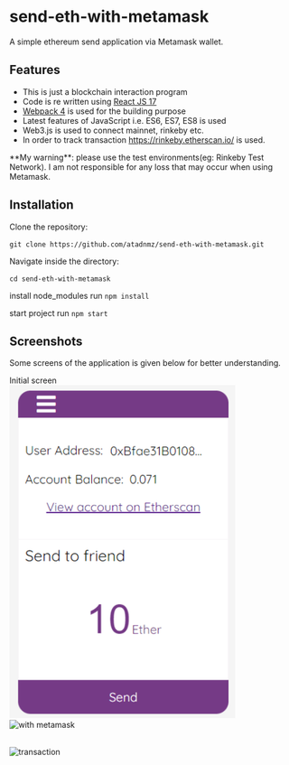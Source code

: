 # send-eth-with-metamask
A simple ethereum send application via Metamask wallet. 

## Features
- This is just a blockchain interaction program
- Code is re written using [React JS 17](https://reactjs.org/docs/getting-started.html)
- [Webpack 4](https://webpack.js.org/concepts/) is used for the building purpose
- Latest features of JavaScript i.e. ES6, ES7, ES8 is used
- Web3.js is used to connect mainnet, rinkeby etc.
- In order to track transaction https://rinkeby.etherscan.io/ is used.

<div class="notecard warning">
**My warning**: please use the test environments(eg: Rinkeby Test Network). I am not responsible for any loss that may occur when using Metamask. 
</div>

## Installation

Clone the repository:
 ```
 git clone https://github.com/atadnmz/send-eth-with-metamask.git
 ```

Navigate inside the directory: 
```
cd send-eth-with-metamask
```

install node_modules
run `npm install`

start project
run `npm start`
 

## Screenshots

Some screens of the application is given below for better understanding. 

<p> Initial screen <br/> 
 <img src="screenshots/main-page.png" width="400px" title="initial screen"/>
 <img src="screenshots/metamask-intereaction1.png" width="400px" title="with metamask"/> 
</p>
<br/><img src="screenshots/confirmed-transaction.png" width="400px" title="transaction"/>
